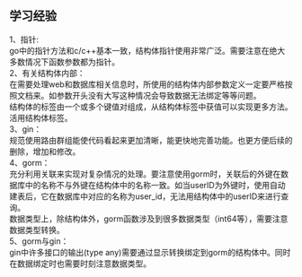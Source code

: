 ## 学习经验 ##
1、指针:   
go中的指针方法和c/c++基本一致，结构体指针使用非常广泛。需要注意在绝大多数情况下函数参数都为指针。    
2、有关结构体内部：  
在需要处理web和数据库相关信息时，所使用的结构体内部参数定义一定要严格按照文档来。如参数开头没有大写这种情况会导致数据无法绑定等等问题。    
结构体的标签由一个或多个键值对组成，从结构体标签中获值可以实现更多方法。活用结构体标签。   
3、gin：   
规范使用路由群组能使代码看起来更加清晰，能更快地完善功能。也更方便后续的删除，增加和修改。  
4、gorm：   
充分利用关联来实现对复杂情况的处理。要注意使用gorm时，关联后的外键在数据库中的名称不与外键在结构体中的名称一致。如当userID为外键时，使用自动建表后，它在数据库中对应的名称为user_id，无法用结构体中的userID来进行查询。   
数据类型上，除结构体外，gorm函数涉及到很多数据类型（int64等），需要注意数据类型转换。     
5、gorm与gin：   
gin中许多接口的输出(type any)需要通过显示转换绑定到gorm的结构体中。同时在数据绑定时也需要时刻注意数据类型。   

